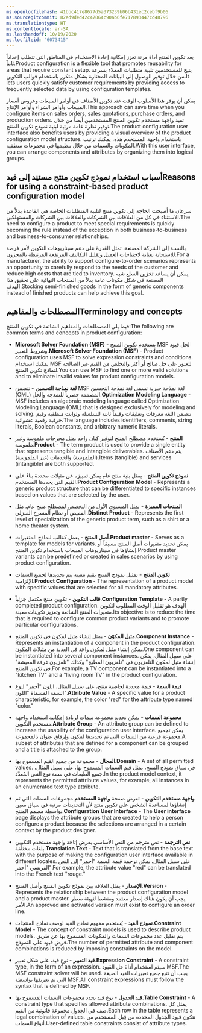 ```yaml
---
ms.openlocfilehash: 41bbc417e8677d5a373239b06b431ec2cebf9b06
ms.sourcegitcommit: 82ed9ded42c47064c90ab6fe717893447cd48796
ms.translationtype: HT
ms.contentlocale: ar-SA
ms.lasthandoff: 10/19/2020
ms.locfileid: "6073415"
---
```

<span data-ttu-id="18b32-101">يعد تكوين المنتج أداة مرنة تعزز إمكانية إعادة الاستخدام في المناطق التي تتطلب إعداداً ثابتاً.</span><span class="sxs-lookup"><span data-stu-id="18b32-101">Product configuration is a flexible tool that promotes reusability for areas that require constant setup.</span></span> <span data-ttu-id="18b32-102">يتيح للمستخدمين تلبية متطلبات العملاء بسرعة من خلال توفير الوصول إلى البيانات المختارة بشكل متكرر باستخدام قوالب التكوين.</span><span class="sxs-lookup"><span data-stu-id="18b32-102">It lets users quickly satisfy customer requirements by providing access to frequently selected data by using configuration templates.</span></span>

<span data-ttu-id="18b32-103">يمكن أن يوفر هذا الأسلوب الوقت عند تكوين الأصناف في أوامر المبيعات وعروض أسعار المبيعات وأوامر الشراء وأوامر الإنتاج.</span><span class="sxs-lookup"><span data-stu-id="18b32-103">This approach can save time when you configure items on sales orders, sales quotations, purchase orders, and production orders.</span></span> <span data-ttu-id="18b32-104">تفيد واجهة مستخدم تكوين المنتج المستخدمين أيضاً من خلال توفير نظرة عامة مرئية لبنية نموذج تكوين المنتج.</span><span class="sxs-lookup"><span data-stu-id="18b32-104">The product configuration user interface also benefits users by providing a visual overview of the product configuration model structure.</span></span> <span data-ttu-id="18b32-105">باستخدام واجهة المستخدم هذه، يمكنك ترتيب المكونات والسمات من خلال تنظيمها في مجموعات منطقية.</span><span class="sxs-lookup"><span data-stu-id="18b32-105">With this user interface, you can arrange components and attributes by organizing them into logical groups.</span></span>

## <a name="reasons-for-using-a-constraint-based-product-configuration-model"></a><span data-ttu-id="18b32-106">أسباب استخدام نموذج تكوين منتج مستنِد إلى قيد</span><span class="sxs-lookup"><span data-stu-id="18b32-106">Reasons for using a constraint-based product configuration model</span></span> 

<span data-ttu-id="18b32-107">سرعان ما أصبحت الحاجة إلى تكوين منتج لتلبية المتطلبات الخاصة هي القاعدة بدلاً من الاستثناء في كل من العلاقات بين الشركات والعلاقات بين الشركات والمستهلكين.</span><span class="sxs-lookup"><span data-stu-id="18b32-107">The need to configure a product to meet special requirements is quickly becoming the rule instead of the exception in both business-to-business and business-to-consumer relationships.</span></span>

<span data-ttu-id="18b32-108">بالنسبة إلى الشركة المصنعة، تمثل القدرة على دعم سيناريوهات التكوين لأمر فرصة للاستجابة بعناية لاحتياجات العميل وتقليل التكاليف المرتفعة المرتبطة بالمخزون.</span><span class="sxs-lookup"><span data-stu-id="18b32-108">For a manufacturer, the ability to support configure-to-order scenarios represents an opportunity to carefully respond to the needs of the customer and reduce high costs that are tied to inventory.</span></span> <span data-ttu-id="18b32-109">يمكن أن يساعد تخزين السلع شبه المصنعة في شكل مكونات عامة بدلاً من المنتجات النهائية على تحقيق هذا الهدف.</span><span class="sxs-lookup"><span data-stu-id="18b32-109">Stocking semi-finished goods in the form of generic components instead of finished products can help achieve this goal.</span></span>

## <a name="terminology-and-concepts"></a><span data-ttu-id="18b32-110">المصطلحات والمفاهيم</span><span class="sxs-lookup"><span data-stu-id="18b32-110">Terminology and concepts</span></span>

<span data-ttu-id="18b32-111">فيما يلي المصطلحات والمفاهيم الشائعة في تكوين المنتج:</span><span class="sxs-lookup"><span data-stu-id="18b32-111">The following are common terms and concepts in product configuration:</span></span>

-   <span data-ttu-id="18b32-112">**Microsoft Solver Foundation (MSF)** - يستخدم تكوين المنتج MSF لحل قيود وشروط التعبير.</span><span class="sxs-lookup"><span data-stu-id="18b32-112">**Microsoft Solver Foundation (MSF)** - Product configuration uses MSF to solve expression constraints and conditions.</span></span> <span data-ttu-id="18b32-113">يمكنك استخدام MSF للعثور على حل صالح أو أكثر والتخلص من القيم غير الصالحة لنماذج تكوين المنتج.</span><span class="sxs-lookup"><span data-stu-id="18b32-113">You can use MSF to find one or more valid solutions and to eliminate invalid values for product configuration models.</span></span>

-   <span data-ttu-id="18b32-114">**لغة نمذجة التحسين** - تتضمن MSF لغة نمذجة جبرية تسمى لغة نمذجة التحسين (OML) المصممة حصرياً للنمذجة والحل.</span><span class="sxs-lookup"><span data-stu-id="18b32-114">**Optimization Modeling Language** - MSF includes an algebraic modeling language called Optimization Modeling Language (OML) that is designed exclusively for modeling and solving.</span></span> <span data-ttu-id="18b32-115">تتضمن اللغة معرفات وتعليقات وقيماً ثابتة للسلسلة وثوابت منطقية وقيم حرفية رقمية عشوائية.</span><span class="sxs-lookup"><span data-stu-id="18b32-115">The language includes identifiers, comments, string literals, Boolean constants, and arbitrary numeric literals.</span></span>

-   <span data-ttu-id="18b32-116">**المنتج** - يُستخدم مصطلح المنتج لتوفير كيان واحد يمثل مخرجات ملموسة وغير ملموسة.</span><span class="sxs-lookup"><span data-stu-id="18b32-116">**Product** - The term product is used to provide a single entity that represents tangible and intangible deliverables.</span></span> <span data-ttu-id="18b32-117">يتم دعم الأصناف (الملموسة) والخدمات (غير الملموسة).</span><span class="sxs-lookup"><span data-stu-id="18b32-117">Items (tangible) and services (intangible) are both supported.</span></span>

-   <span data-ttu-id="18b32-118">**نموذج تكوين المنتج** - يمثل بنية منتج عام يمكن تمييزه عن مثيلات محددة بناءً على القيم التي يحددها المستخدم.</span><span class="sxs-lookup"><span data-stu-id="18b32-118">**Product Configuration Model** - Represents a generic product structure that can be differentiated to specific instances based on values that are selected by the user.</span></span>

-   <span data-ttu-id="18b32-119">**المنتجات المميزة** - تمثل المستوي الأول من التخصص لمصطلح منتج عام، مثل القميص أو نظام المسرح المنزلي.</span><span class="sxs-lookup"><span data-stu-id="18b32-119">**Distinct Product** - Represents the first level of specialization of the generic product term, such as a shirt or a home theater system.</span></span>

-   <span data-ttu-id="18b32-120">**أصل المنتج** - يعمل كقالب لنماذج المتغيرات.</span><span class="sxs-lookup"><span data-stu-id="18b32-120">**Product master** - Serves as a template for models for variants.</span></span> <span data-ttu-id="18b32-121">يمكن تحديد متغيرات أصل المنتج مسبقاً أو إنشاؤها في سيناريوهات المبيعات باستخدام تكوين المنتج.</span><span class="sxs-lookup"><span data-stu-id="18b32-121">Product master variants can be predefined or created in sales scenarios by using product configuration.</span></span>

-   <span data-ttu-id="18b32-122">**تكوين المنتج** - تمثيل نموذج المنتج بقيم معينة يتم تحديدها لجميع السمات الإلزامية.</span><span class="sxs-lookup"><span data-stu-id="18b32-122">**Product Configuration** - The representation of a product model with specific values that are selected for all mandatory attributes.</span></span>

-   <span data-ttu-id="18b32-123">**قالب التكوين** - تكوين منتج مكتمل جزئياً.</span><span class="sxs-lookup"><span data-stu-id="18b32-123">**Configuration Template** - A partly completed product configuration.</span></span> <span data-ttu-id="18b32-124">الهدف هو تقليل الوقت المطلوب لتكوين متغيرات المنتج الشائعة وتعزيز تكوينات معينة.</span><span class="sxs-lookup"><span data-stu-id="18b32-124">Its objective is to reduce the time that is required to configure common product variants and to promote particular configurations.</span></span>

-   <span data-ttu-id="18b32-125">**مثيل المكوّن** - يمثل إنشاء مثيل لمكون في تكوين المنتج.</span><span class="sxs-lookup"><span data-stu-id="18b32-125">**Component Instance** - Represents an instantiation of a component in the product configuration.</span></span> <span data-ttu-id="18b32-126">يمكن إنشاء مثيل لمكون واحد في العديد من مثيلات المكون.</span><span class="sxs-lookup"><span data-stu-id="18b32-126">One component can be instantiated into several component instances.</span></span> <span data-ttu-id="18b32-127">على سبيل المثال، يمكن إنشاء مثيل لمكون التلفزيون في "تلفزيون المطبخ" وكذلك "تلفزيون غرفة المعيشة" في تكوين المنتج.</span><span class="sxs-lookup"><span data-stu-id="18b32-127">For example, a TV component can be instantiated into a "kitchen TV" and a "living room TV" in the product configuration.</span></span>

-   <span data-ttu-id="18b32-128">**قيمة السمة** - قيمة محددة لخاصية منتج، على سبيل المثال، اللون "أحمر" لنوع السمة المسماة "اللون".</span><span class="sxs-lookup"><span data-stu-id="18b32-128">**Attribute Value** - A specific value for a product characteristic, for example, the color "red" for the attribute type named "color."</span></span>

-   <span data-ttu-id="18b32-129">**مجموعة السمات** - يمكن تحديد مجموعة سمات لزيادة إمكانية استخدام واجهة مستخدم التكوين.</span><span class="sxs-lookup"><span data-stu-id="18b32-129">**Attribute Group** - An attribute group can be defined to increase the usability of the configuration user interface.</span></span> <span data-ttu-id="18b32-130">يمكن تجميع مجموعة فرعية من السمات التي تم تحديدها لمكون وإرفاق عنوان بالمجموعة.</span><span class="sxs-lookup"><span data-stu-id="18b32-130">A subset of attributes that are defined for a component can be grouped and a title is attached to the group.</span></span>

-   <span data-ttu-id="18b32-131">**المجال** - مجموعة من جميع القيم المسموح بها.</span><span class="sxs-lookup"><span data-stu-id="18b32-131">**Domain** - A set of all permitted values.</span></span> <span data-ttu-id="18b32-132">في سياق نموذج المنتج، يمثل قيم السمات المسموح بها، على سبيل المثال، جميع الطبعات في سمة نوع النص المُعدَّد.</span><span class="sxs-lookup"><span data-stu-id="18b32-132">In the product model context, it represents the permitted attribute values, for example, all instances in an enumerated text type attribute.</span></span>

-   <span data-ttu-id="18b32-133">**واجهة مستخدم التكوين** - تعرض صفحة **واجهة المستخدم** مجموعات السمات التي تم إنشاؤها لمساعدة الشخص على تكوين منتج لأن التحديدات مرتبة في سياق معين بواسطة مصمم المنتج.</span><span class="sxs-lookup"><span data-stu-id="18b32-133">**Configuration User Interface** - The **User interface** page displays the attribute groups that are created to help a person configure a product because the selections are arranged in a certain context by the product designer.</span></span>

-   <span data-ttu-id="18b32-134">**نص الترجمة** - نص مترجم من النص الأساسي بغرض إتاحة واجهة مستخدم التكوين بلغات مختلفة.</span><span class="sxs-lookup"><span data-stu-id="18b32-134">**Translation Text** - Text that is translated from the base text with the purpose of making the configuration user interface available in different locales.</span></span> <span data-ttu-id="18b32-135">على سبيل المثال، يمكن ترجمة قيمة السمة "أحمر" إلى النص الفرنسي "أحمر".</span><span class="sxs-lookup"><span data-stu-id="18b32-135">For example, the attribute value "red" can be translated into the French text "rouge."</span></span>

-   <span data-ttu-id="18b32-136">**الإصدار** - يمثل العلاقة بين نموذج تكوين المنتج وأصل المنتج.</span><span class="sxs-lookup"><span data-stu-id="18b32-136">**Version** - Represents the relationship between the product configuration model and a product master.</span></span> <span data-ttu-id="18b32-137">يجب أن يكون هناك إصدار معتمد ومنشط لتهيئة سطر الأمر.</span><span class="sxs-lookup"><span data-stu-id="18b32-137">An approved and activated version must exist to configure an order line.</span></span>

-   <span data-ttu-id="18b32-138">**نموذج القيد** - يُستخدم مفهوم نماذج القيد لوصف نماذج المنتجات.</span><span class="sxs-lookup"><span data-stu-id="18b32-138">**Constraint Model** - The concept of constraint models is used to describe product models.</span></span> <span data-ttu-id="18b32-139">يتم تقليل عدد مجموعات السمات والمكونات المسموح بها عن طريق فرض قيود على النموذج.</span><span class="sxs-lookup"><span data-stu-id="18b32-139">The number of permitted attribute and component combinations is reduced by imposing constraints on the model.</span></span>

-   <span data-ttu-id="18b32-140">**قيد التعبير** - نوع قيد، على شكل تعبير.</span><span class="sxs-lookup"><span data-stu-id="18b32-140">**Expression Constraint** - A constraint type, in the form of an expression.</span></span> <span data-ttu-id="18b32-141">سيتم استخدام أداة حل القيود MSF.</span><span class="sxs-lookup"><span data-stu-id="18b32-141">The MSF constraint solver will be used.</span></span> <span data-ttu-id="18b32-142">يجب أن تتبع جميع تعبيرات القيد الصيغة التي تم تعريفها بواسطة MSF.</span><span class="sxs-lookup"><span data-stu-id="18b32-142">All constraint expressions must follow the syntax that is defined by MSF.</span></span>

-   <span data-ttu-id="18b32-143">**قيد الجدول** - نوع قيد يحدد مجموعات السمات المسموح بها.</span><span class="sxs-lookup"><span data-stu-id="18b32-143">**Table Constraint** - A constraint type that specifies allowed attribute combinations.</span></span> <span data-ttu-id="18b32-144">يمثل كل صف في الجدول مجموعة قانونية من القيم.</span><span class="sxs-lookup"><span data-stu-id="18b32-144">Each row in the table represents a legal combination of values.</span></span> <span data-ttu-id="18b32-145">تتكون قيود الجدول المحددة من قِبل المستخدم من أنواع السمات.</span><span class="sxs-lookup"><span data-stu-id="18b32-145">User-defined table constraints consist of attribute types.</span></span> 
